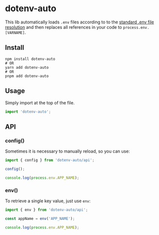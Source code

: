 # dotenv-auto

This lib automatically loads `.env` files according to to the [standard .env file resolution](https://github.com/bkeepers/dotenv/blob/c6e583a/README.md#what-other-env-files-can-i-use) and then replaces all references in your code to `process.env.[VARNAME]`.

## Install

```shell
npm install dotenv-auto
# OR
yarn add dotenv-auto
# OR
pnpm add dotenv-auto
```

## Usage

Simply import at the top of the file.

```javascript
import 'dotenv-auto';
```

## API


### config()
Sometimes it is necessary to manually reload, so you can use:

```javascript
import { config } from 'dotenv-auto/api';

config();

console.log(process.env.APP_NAME);
```

### env()
To retrieve a single key value, just use `env`:

```javascript
import { env } from 'dotenv-auto/api';

const appName = env('APP_NAME');

console.log(process.env.APP_NAME);
```
